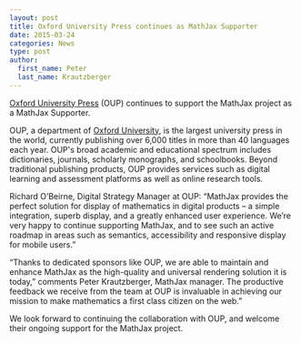 ```yaml
---
layout: post
title: Oxford University Press continues as MathJax Supporter
date: 2015-03-24
categories: News
type: post
author:
  first_name: Peter
  last_name: Krautzberger
---
```


[Oxford University Press](http://www.oup.com) (OUP) continues to support the MathJax project as a MathJax Supporter.

OUP, a department of [Oxford University](http://www.ox.ac.uk/), is the largest university press in the world, currently publishing over 6,000 titles in more than 40 languages each year. OUP's broad academic and educational spectrum includes dictionaries, journals, scholarly monographs, and schoolbooks. Beyond traditional publishing products, OUP provides services such as digital learning and assessment platforms as well as online research tools.

Richard O’Beirne, Digital Strategy Manager at OUP: “MathJax provides the perfect solution for display of mathematics in digital products – a simple integration, superb display, and a greatly enhanced user experience. We’re very happy to continue supporting MathJax, and to see such an active roadmap in areas such as semantics, accessibility and responsive display for mobile users.”

“Thanks to dedicated sponsors like OUP, we are able to maintain and enhance MathJax as the high-quality and universal rendering solution it is today,” comments Peter Krautzberger, MathJax manager. The productive feedback we receive from the team at OUP is invaluable in achieving our mission to make mathematics a first class citizen on the web.”

We look forward to continuing the collaboration with OUP, and welcome their ongoing support for the MathJax project.